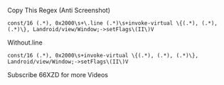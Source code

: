 Copy This Regex (Anti Screenshot)
```
const/16 (.*), 0x2000\s+\.line (.*)\s+invoke-virtual \{(.*), (.*), (.*)\}, Landroid/view/Window;->setFlags\(II\)V
```
Without.line
```
const/16 (.*), 0x2000\s+invoke-virtual \{(.*), (.*), (.*)\}, Landroid/view/Window;->setFlags\(II\)V
```
Subscribe 66XZD for more Videos
